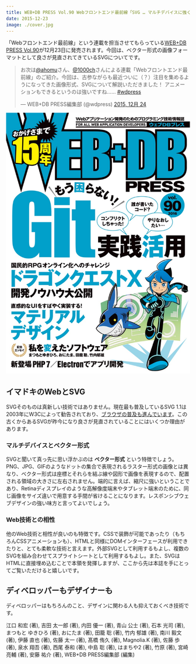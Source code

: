 ```yaml
---
title: WEB+DB PRESS Vol.90 Webフロントエンド最前線「SVG … マルチデバイスに強く、アニメーションもできる画像フォーマット」
date: 2015-12-23
image: ./cover.jpg
---
```


「Webフロントエンド最前線」という連載を担当させてもらっている[WEB+DB PRESS Vol.90](http://gihyo.jp/magazine/wdpress/archive/2015/vol90)が12月23日に発売されます。今回は、ベクター形式の画像フォーマットとして良さが見直されてきているSVGについてです。

<blockquote class="twitter-tweet" lang="ja"><p lang="ja" dir="ltr">お次は<a href="https://twitter.com/ahomu">@ahomu</a>さん、<a href="https://twitter.com/1000ch">@1000ch</a>さんによる連載「Webフロントエンド最前線」のご紹介。今回は、古参ながらも最近ついに（？）注目を集めるようになってきた画像形式、SVGについて解説いただきました！ アニメーションもできるというのは強いですね…… <a href="https://twitter.com/hashtag/wdpress?src=hash">#wdpress</a></p>&mdash; WEB+DB PRESS編集部 (@wdpress) <a href="https://twitter.com/wdpress/status/679862792954851329">2015, 12月 24</a></blockquote>

![](./cover.jpg)

## イマドキのWebとSVG

SVGそのものは真新しい技術ではありません。現在最も普及しているSVG 1.1は2003年にW3Cによって勧告されており、[ブラウザの普及も進んでいます](http://caniuse.com/#search=SVG)。この古くからあるSVGが昨今になり良さが見直されていることにはいくつか理由があります。

### マルチデバイスとベクター形式

SVGと聞いて真っ先に思い浮かぶのは **ベクター形式** という特徴でしょう。PNG、JPG、GIFのようなドットの集合で表現されるラスター形式の画像とは異なり、ベクター形式は座標とそれらを結ぶ線や図形で画像を表現するので、配置される領域の大きさに左右されません。端的に言えば、縮尺に強いということであり、Retinaディスプレイのような高解像度端末やタブレット端末のために、同じ画像をサイズ違いで用意する手間が省けることになります。レスポンシブウェブデザインの強い味方と言ってよいでしょう。

### Web技術との相性

他のWeb技術と相性が良いのも特徴です。CSSで装飾が可能であったり（もちろんCSSアニメーションも）、HTMLと同様にDOMインターフェースが利用できたりと、とても柔軟な技術と言えます。外部SVGとして利用するもよし、複数のSVGを組み合わせてスプライトシートとして利用するもよし。また、SVGはHTMLに直接埋め込むことで本領を発揮しますが、ここから先は本誌を手にとってご覧いただけると嬉しいです。

## ディベロッパーもデザイナーも

ディベロッパーはもちろんのこと、デザインに関わる人も抑えておくべき技術です。

<affiliate-link
  src="https://images-na.ssl-images-amazon.com/images/I/61Yy-mVlHdL._SX352_BO1,204,203,200_.jpg"
  href="https://www.amazon.co.jp/dp/4774177873/"
  tag="1000ch-22"
  title="WEB+DB PRESS Vol.90">
  江口 和宏 (著), 吉田 太一郎 (著), 内田 優一 (著), 青山 公士 (著), 石本 光司  (著), まつもと ゆきひろ (著), おにたま (著), 田籠 聡 (著), 竹内 郁雄 (著), 南川 毅文 (著), 伊藤 直也 (著), 佐藤 太一 (著), 髙橋 侑久 (著), Magnolia.K (著), 佐藤 歩 (著), 泉水 翔吾  (著), 西尾 泰和 (著), 中島 聡 (著), はまちや2 (著), 竹原 (著), 宮崎 亮輔 (著), 安藤 祐介 (著), WEB+DB PRESS編集部 (編集)
</affiliate-link>
